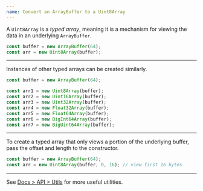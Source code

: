 ```yaml
---
name: Convert an ArrayBuffer to a Uint8Array
---
```


A `Uint8Array` is a _typed array_, meaning it is a mechanism for viewing the data in an underlying `ArrayBuffer`.

```ts
const buffer = new ArrayBuffer(64);
const arr = new Uint8Array(buffer);
```

---

Instances of other typed arrays can be created similarly.

```ts
const buffer = new ArrayBuffer(64);

const arr1 = new Uint8Array(buffer);
const arr2 = new Uint16Array(buffer);
const arr3 = new Uint32Array(buffer);
const arr4 = new Float32Array(buffer);
const arr5 = new Float64Array(buffer);
const arr6 = new BigInt64Array(buffer);
const arr7 = new BigUint64Array(buffer);
```

---

To create a typed array that only views a portion of the underlying buffer, pass the offset and length to the constructor.

```ts
const buffer = new ArrayBuffer(64);
const arr = new Uint8Array(buffer, 0, 16); // view first 16 bytes
```

---

See [Docs > API > Utils](https://bun.sh/docs/api/utils) for more useful utilities.
